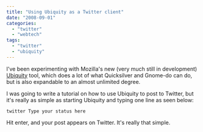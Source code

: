 ```yaml
---
title: "Using Ubiquity as a Twitter client"
date: "2008-09-01"
categories: 
  - "twitter"
  - "webtech"
tags: 
  - "twitter"
  - "ubiquity"
---
```


I've been experimenting with Mozilla's new (very much still in development) [Ubiquity](https://wiki.mozilla.org/Labs/Ubiquity/Ubiquity_0.1_User_Tutorial) tool, which does a lot of what Quicksilver and Gnome-do can do, but is also expandable to an almost unlimited degree.

I was going to write a tutorial on how to use Ubiquity to post to Twitter, but it's really as simple as starting Ubiquity and typing one line as seen below:

`twitter Type your status here`

Hit enter, and your post appears on Twitter. It's really that simple.
